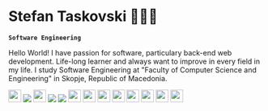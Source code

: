 # Stefan Taskovski 👨🏻‍💻

**`Software Engineering`**

Hello World! I have passion for software, particulary back-end web development. Life-long learner and always want to improve in every field in my life. I study Software Engineering at "Faculty of Computer Science and Engineering" in Skopje, Republic of Macedonia.

<div>
  <div class="images" style="display: inline-block;">
      <img src="https://cdn.jsdelivr.net/gh/devicons/devicon@latest/icons/docker/docker-original.svg" style="width: 25px; height: 25px;" />
      <img src="https://cdn.jsdelivr.net/gh/devicons/devicon@latest/icons/kubernetes/kubernetes-original.svg" />
      <img src="https://cdn.jsdelivr.net/gh/devicons/devicon@latest/icons/bash/bash-original.svg" style="width: 25px; height: 25px;" />
      <img src="https://cdn.jsdelivr.net/gh/devicons/devicon@latest/icons/githubactions/githubactions-original.svg" />
      <img src="https://cdn.jsdelivr.net/gh/devicons/devicon@latest/icons/jenkins/jenkins-original.svg" />
      <img src="https://cdn.jsdelivr.net/gh/devicons/devicon@latest/icons/android/android-original.svg" style="width: 25px; height: 25px;" />
      <img src="https://cdn.jsdelivr.net/gh/devicons/devicon@latest/icons/androidstudio/androidstudio-original.svg" style="width: 25px; height: 25px;" />
      <img src="https://cdn.jsdelivr.net/gh/devicons/devicon@latest/icons/kotlin/kotlin-original.svg" style="width: 25px; height: 25px;" />
      <img src="https://cdn.jsdelivr.net/gh/devicons/devicon@latest/icons/java/java-original-wordmark.svg" style="width: 25px; height: 25px;" />
      <img src="https://cdn.jsdelivr.net/gh/devicons/devicon@latest/icons/spring/spring-original.svg" style="width: 25px; height: 25px;" />
      <img src="https://cdn.jsdelivr.net/gh/devicons/devicon@latest/icons/intellij/intellij-original.svg" style="width: 25px; height: 25px;" />
      <img src="https://cdn.jsdelivr.net/gh/devicons/devicon@latest/icons/angular/angular-original.svg" style="width: 25px; height: 25px;" />
      <img src="https://cdn.jsdelivr.net/gh/devicons/devicon/icons/javascript/javascript-original.svg" style="width: 25px; height: 25px;"/>
  </div>
</div>

<!--
**stef03codes/stef03codes** is a ✨ _special_ ✨ repository because its `README.md` (this file) appears on your GitHub profile.

Here are some ideas to get you started:

- 🔭 I’m currently working on ...
- 🌱 I’m currently learning ...
- 👯 I’m looking to collaborate on ...
- 🤔 I’m looking for help with ...
- 💬 Ask me about ...
- 📫 How to reach me: ...
- 😄 Pronouns: ...
- ⚡ Fun fact: ...
-->

